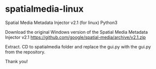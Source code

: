 # spatialmedia-linux
Spatial Media Metadata Injector v2.1 (for linux) Python3

Download the original Windows version of the Spatial Media Metadata Injector v2.1
https://github.com/google/spatial-media/archive/v2.1.zip

Extract. CD to spatialmedia folder and replace the gui.py with the gui.py from the repository.

Thank you!
